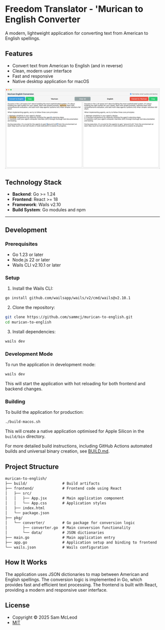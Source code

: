 # Freedom Translator - 'Murican to English Converter

A modern, lightweight application for converting text from American to English spellings.

## Features

- Convert text from American to English (and in reverse)
- Clean, modern user interface
- Fast and responsive
- Native desktop application for macOS

![smaller trucks please](screenshots/app-screenshot.png)

## Technology Stack

- **Backend**: Go >= 1.24
- **Frontend**: React >= 18
- **Framework**: Wails v2.10
- **Build System**: Go modules and npm

---

## Development

### Prerequisites

- Go 1.23 or later
- Node.js 22 or later
- Wails CLI v2.10.1 or later

### Setup

1. Install the Wails CLI:

```bash
go install github.com/wailsapp/wails/v2/cmd/wails@v2.10.1
```

2. Clone the repository:

```bash
git clone https://github.com/sammcj/murican-to-english.git
cd murican-to-english
```

3. Install dependencies:

```bash
wails dev
```

### Development Mode

To run the application in development mode:

```bash
wails dev
```

This will start the application with hot reloading for both frontend and backend changes.

### Building

To build the application for production:

```bash
./build-macos.sh
```

This will create a native application optimised for Apple Silicon in the `build/bin` directory.

For more detailed build instructions, including GitHub Actions automated builds and universal binary creation, see [BUILD.md](BUILD.md).

## Project Structure

```
murican-to-english/
├── build/                # Build artifacts
├── frontend/             # Frontend code using React
│   ├── src/
│   │   ├── App.jsx       # Main application component
│   │   └── App.css       # Application styles
│   ├── index.html
│   └── package.json
├── pkg/
│   └── converter/        # Go package for conversion logic
│       ├── converter.go  # Main conversion functionality
│       └── data/         # JSON dictionaries
├── main.go               # Main application entry
├── app.go                # Application setup and binding to frontend
└── wails.json            # Wails configuration
```

## How It Works

The application uses JSON dictionaries to map between American and English spellings. The conversion logic is implemented in Go, which provides fast and efficient text processing. The frontend is built with React, providing a modern and responsive user interface.

## License

- Copyright © 2025 Sam McLeod
- [MIT](LICENSE)
